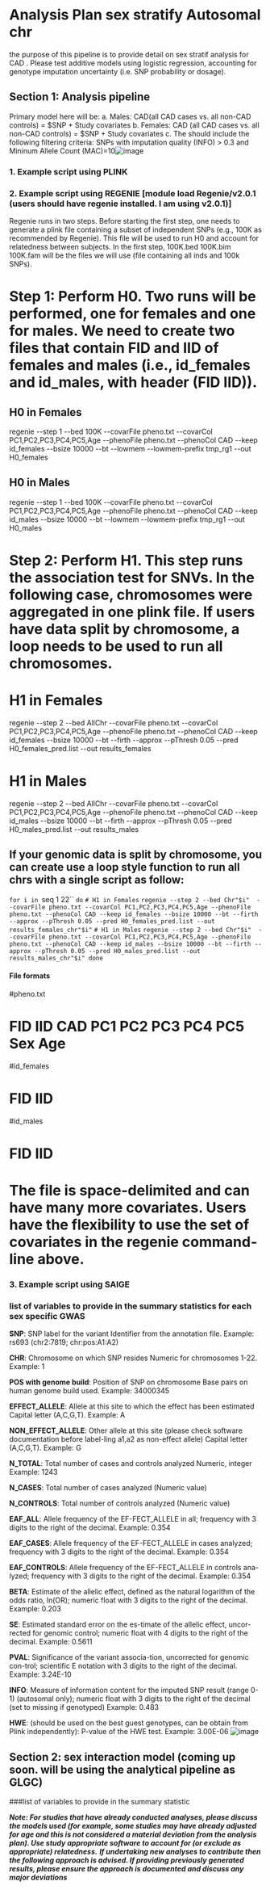 #  Analysis Plan sex stratify Autosomal chr

the purpose of this pipeline is to provide detail on sex stratif analysis for CAD . 
Please test additive models using logistic regression, accounting for genotype imputation uncertainty (i.e. SNP probability or dosage).

## Section 1: Analysis pipeline
Primary model here will be:
a. Males: CAD(all CAD cases vs. all non-CAD controls) = $SNP + Study covariates 
b. Females: CAD (all CAD cases vs. all non-CAD controls) = $SNP + Study covariates 
c. The should include the following filtering criteria: SNPs with imputation quality (INFO) > 0.3 and Mininum Allele Count (MAC)=10![image](https://github.com/TcheandjieuLab/CC4D_sex_stratified_analysis_plan/assets/32551968/c795e1f7-6cae-4fe5-acbe-466a5c6c2cb3)


### 1. Example script using PLINK
### 2. Example script using REGENIE [module load Regenie/v2.0.1 (users should have regenie installed. I am using v2.0.1)]

Regenie runs in two steps. Before starting the first step, one needs to generate a plink file containing a subset of independent SNPs (e.g., 100K as recommended by Regenie). This file will be used to run H0 and account for relatedness between subjects.
In the first step, 100K.bed 100K.bim 100K.fam will be the files we will use (file containing all inds and 100k SNPs).

# Step 1: Perform H0. Two runs will be performed, one for females and one for males. We need to create two files that contain FID and IID of females and males (i.e., id_females and id_males, with header (FID IID)).

## H0 in Females
regenie --step 1 --bed 100K   --covarFile pheno.txt --covarCol PC1,PC2,PC3,PC4,PC5,Age --phenoFile pheno.txt --phenoCol CAD --keep id_females --bsize 10000 --bt --lowmem --lowmem-prefix tmp_rg1 --out H0_females

## H0 in Males
regenie --step 1 --bed 100K   --covarFile pheno.txt --covarCol PC1,PC2,PC3,PC4,PC5,Age --phenoFile pheno.txt --phenoCol CAD --keep id_males --bsize 10000 --bt --lowmem --lowmem-prefix tmp_rg1 --out H0_males

# Step 2: Perform H1. This step runs the association test for SNVs. In the following case, chromosomes were aggregated in one plink file. If users have data split by chromosome, a loop needs to be used to run all chromosomes.
# H1 in Females
regenie --step 2 --bed AllChr  --covarFile pheno.txt --covarCol PC1,PC2,PC3,PC4,PC5,Age --phenoFile pheno.txt --phenoCol CAD --keep id_females --bsize 10000 --bt --firth --approx --pThresh 0.05 --pred H0_females_pred.list --out results_females

# H1 in Males
regenie --step 2 --bed AllChr  --covarFile pheno.txt --covarCol PC1,PC2,PC3,PC4,PC5,Age --phenoFile pheno.txt --phenoCol CAD --keep id_males --bsize 10000 --bt --firth --approx --pThresh 0.05 --pred H0_males_pred.list --out results_males


## If your genomic data is split by chromosome, you can create use a loop style function to run all chrs with a single script as follow:

`for i in `seq 1 22``
`do`
`# H1 in Females`
`regenie --step 2 --bed Chr"$i"  --covarFile pheno.txt --covarCol PC1,PC2,PC3,PC4,PC5,Age --phenoFile pheno.txt --phenoCol CAD --keep id_females --bsize 10000 --bt --firth --approx --pThresh 0.05 --pred H0_females_pred.list --out results_females_chr"$i"`
`# H1 in Males`
`regenie --step 2 --bed Chr"$i"  --covarFile pheno.txt --covarCol PC1,PC2,PC3,PC4,PC5,Age --phenoFile pheno.txt --phenoCol CAD --keep id_males --bsize 10000 --bt --firth --approx --pThresh 0.05 --pred H0_males_pred.list --out results_males_chr"$i"
done`

#### File formats #### 
#pheno.txt
# FID IID CAD PC1 PC2 PC3 PC4 PC5 Sex Age

#id_females
# FID IID

#id_males
# FID IID

# The file is space-delimited and can have many more covariates. Users have the flexibility to use the set of covariates in the regenie command-line above.

### 3. Example script using SAIGE

### list of variables to provide in the summary statistics for each sex specific GWAS
**SNP**:	SNP label for the variant	Identifier from the annotation file. Example: rs693 (chr2:7819; chr:pos:A1:A2)

**CHR**:	Chromosome on which SNP resides	Numeric for chromosomes 1-22. Example:	1

**POS with genome build**:	Position of SNP on chromosome	Base pairs on human genome build used. Example:	34000345

**EFFECT_ALLELE**:	Allele at this site to which the effect has been estimated	Capital letter (A,C,G,T). Example:	A

**NON_EFFECT_ALLELE**:	Other allele at this site (please check software documentation before label-ling a1,a2 as non-effect allele)	Capital letter (A,C,G,T). Example: G

**N_TOTAL**:	Total number of cases and controls analyzed	Numeric, integer	Example: 1243

**N_CASES**:	Total number of cases analyzed	(Numeric value)

**N_CONTROLS**:	Total number of controls analyzed	(Numeric value)

**EAF_ALL**:	Allele frequency of the EF-FECT_ALLELE in all;	frequency with 3 digits to the right of the decimal. Example: 0.354

**EAF_CASES**:	Allele frequency of the EF-FECT_ALLELE in cases analyzed;	frequency with 3 digits to the right of the decimal. Example: 0.354

**EAF_CONTROLS**:	Allele frequency of the EF-FECT_ALLELE in controls ana-lyzed;	frequency with 3 digits to the right of the decimal. Example: 0.354

**BETA**:	Estimate of the allelic effect, defined as the natural logarithm of the odds ratio, ln(OR);	numeric float with 3 digits to the right of the decimal. Example: 0.203

**SE**:	Estimated standard error on the es-timate of the allelic effect, uncor-rected for genomic control;	numeric float with 4 digits to the right of the decimal. Example:	0.5611

**PVAL**:	Significance of the variant associa-tion, uncorrected for genomic con-trol;	scientific E notation with 3 digits to the right of the decimal.	Example: 3.24E-10

**INFO**:	Measure of information content for the imputed SNP result (range 0-1) (autosomal only);	numeric float with 3 digits to the right of the decimal (set to missing if genotyped)	Example: 0.483

**HWE**: (should be used on the best guest genotypes, can be obtain from Plink independently):	P-value of the HWE test. Example: 3.00E-06
![image](https://github.com/TcheandjieuLab/CC4D_sex_stratified_analysis_plan/assets/32551968/8f09b92d-9481-4f83-8a97-18d3047bc5fe)

## Section 2: sex interaction model (coming up soon. will be using the analytical pipeline as GLGC)

###list of variables to provide in the summary statistic 


***Note: For studies that have already conducted analyses, please discuss the models used (for example, some studies may have already adjusted for age and this is not considered a material deviation from the analysis plan). Use study appropriate software to account for (or exclude as appropriate) relatedness.***
***If undertaking new analyses to contribute then the following approach is advised. If providing previously generated results, please ensure the approach is documented and discuss any major deviations***


